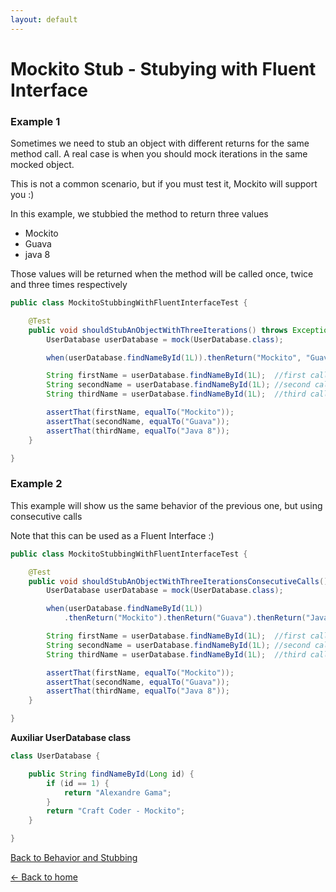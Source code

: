 ```yaml
---
layout: default
---
```


# Mockito Stub - Stubying with Fluent Interface

### Example 1

Sometimes we need to stub an object with different returns for the same method call. A real case is when you should mock iterations in the same mocked object.

This is not a common scenario, but if you must test it, Mockito will support you :)

In this example, we stubbied the method to return three values

- Mockito
- Guava
- java 8

Those values will be returned when the method will be called once, twice and three times respectively

```java
public class MockitoStubbingWithFluentInterfaceTest {

	@Test
	public void shouldStubAnObjectWithThreeIterations() throws Exception {
		UserDatabase userDatabase = mock(UserDatabase.class);

		when(userDatabase.findNameById(1L)).thenReturn("Mockito", "Guava", "Java 8");

		String firstName = userDatabase.findNameById(1L);  //first call
		String secondName = userDatabase.findNameById(1L); //second call
		String thirdName = userDatabase.findNameById(1L);  //third call

		assertThat(firstName, equalTo("Mockito"));
		assertThat(secondName, equalTo("Guava"));
		assertThat(thirdName, equalTo("Java 8"));
	}

}
```

### Example 2

This example will show us the same behavior of the previous one, but using consecutive calls

Note that this can be used as a Fluent Interface :)

```java
public class MockitoStubbingWithFluentInterfaceTest {

	@Test
	public void shouldStubAnObjectWithThreeIterationsConsecutiveCalls() throws Exception {
		UserDatabase userDatabase = mock(UserDatabase.class);

		when(userDatabase.findNameById(1L))
			.thenReturn("Mockito").thenReturn("Guava").thenReturn("Java 8");

		String firstName = userDatabase.findNameById(1L);  //first call
		String secondName = userDatabase.findNameById(1L); //second call
		String thirdName = userDatabase.findNameById(1L);  //third call

		assertThat(firstName, equalTo("Mockito"));
		assertThat(secondName, equalTo("Guava"));
		assertThat(thirdName, equalTo("Java 8"));
	}

}
```

**Auxiliar UserDatabase class**

```java
class UserDatabase {

	public String findNameById(Long id) {
		if (id == 1) {
			return "Alexandre Gama";
		}
		return "Craft Coder - Mockito";
	}

}
```

[Back to Behavior and Stubbing](mockito-behavior-and-stubbing)

[<- Back to home](/)
